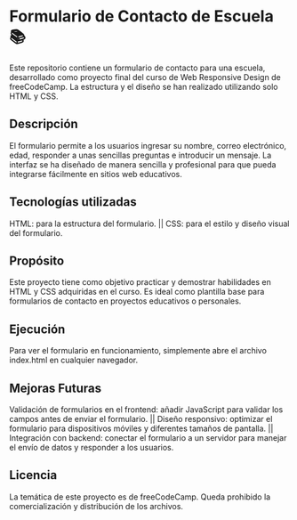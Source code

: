# Formulario de Contacto de Escuela 📚
Este repositorio contiene un formulario de contacto para una escuela, desarrollado como proyecto final del curso de Web Responsive Design de freeCodeCamp. La estructura y el diseño se han realizado utilizando solo HTML y CSS.

## Descripción
El formulario permite a los usuarios ingresar su nombre, correo electrónico, edad, responder a unas sencillas preguntas e introducir un mensaje. La interfaz se ha diseñado de manera sencilla y profesional para que pueda integrarse fácilmente en sitios web educativos.

## Tecnologías utilizadas
HTML: para la estructura del formulario. || CSS: para el estilo y diseño visual del formulario.

## Propósito
Este proyecto tiene como objetivo practicar y demostrar habilidades en HTML y CSS adquiridas en el curso. Es ideal como plantilla base para formularios de contacto en proyectos educativos o personales.

## Ejecución
Para ver el formulario en funcionamiento, simplemente abre el archivo index.html en cualquier navegador.

## Mejoras Futuras
Validación de formularios en el frontend: añadir JavaScript para validar los campos antes de enviar el formulario. || Diseño responsivo: optimizar el formulario para dispositivos móviles y diferentes tamaños de pantalla. || Integración con backend: conectar el formulario a un servidor para manejar el envío de datos y responder a los usuarios.

## Licencia
La temática de este proyecto es de freeCodeCamp. Queda prohibido la comercialización y distribución de los archivos.

